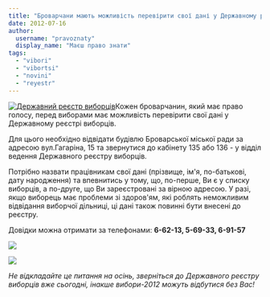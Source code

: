 ```yaml
---
title: "Броварчани мають можливість перевірити свої дані у Державному реєстрі виборців"
date: 2012-07-16
author: 
  username: "pravoznaty"
  display_name: "Маєш право знати"
tags: 
  - "vibori"
  - "vibortsi"
  - "novini"
  - "reyestr"
---
```


[![](https://mpz.brovary.org/wp-content/uploads/2012/07/Tablichka-reyestru-viborts_v-1.jpg "Державний реєстр виборців")](https://mpz.brovary.org/wp-content/uploads/2012/07/Tablichka-reyestru-viborts_v-1.jpg)Кожен броварчанин, який має право голосу, перед виборами має можливість перевірити свої дані у Державному реєстрі виборців.

Для цього необхідно відвідати будівлю Броварської міської ради за адресою вул.Гагаріна, 15 та звернутися до кабінету 135 або 136 - у відділ ведення Державного реєстру виборців.

Потрібно назвати працівникам свої дані (прізвище, ім'я, по-батькові, дату народження) та впевнитись у тому, що, по-перше, Ви є у списку виборців, а по-друге, що Ви зареєстровані за вірною адресою. У разі, якщо виборець має проблеми зі здоров'ям, які роблять неможливим відвідання виборчої дільниці, ці дані також повинні бути внесені до реєстру.

Довідки можна отримати за телефонами: **6-62-13, 5-69-33, 6-91-57**

[![](https://mpz.brovary.org/wp-content/uploads/2012/07/12.07.12-3.jpg)](https://mpz.brovary.org/wp-content/uploads/2012/07/12.07.12-3.jpg)

[![](https://mpz.brovary.org/wp-content/uploads/2012/07/12.07.12-1.jpg)](https://mpz.brovary.org/wp-content/uploads/2012/07/12.07.12-1.jpg)

_Не відкладайте це питання на осінь, зверніться до Державного реєстру виборців вже сьогодні, інакше вибори-2012 можуть відбутися без Вас!_
